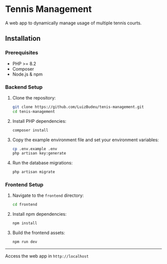 # Tennis Management

A web app to dynamically manage usage of multiple tennis courts.

## Installation

### Prerequisites

- PHP >= 8.2
- Composer
- Node.js & npm

### Backend Setup

1. Clone the repository:
    ```sh
    git clone https://github.com/LuizBudeu/tenis-management.git
    cd tenis-management
    ```

2. Install PHP dependencies:
    ```sh
    composer install
    ```

3. Copy the example environment file and set your environment variables:
    ```sh
    cp .env.example .env
    php artisan key:generate
    ```

4. Run the database migrations:
    ```sh
    php artisan migrate
    ```

### Frontend Setup

1. Navigate to the `frontend` directory:
    ```sh
    cd frontend
    ```

2. Install npm dependencies:
    ```sh
    npm install
    ```

3. Build the frontend assets:
    ```sh
    npm run dev
    ```

---

Access the web app in `http://localhost`
